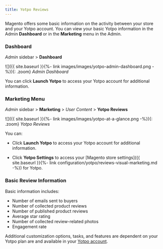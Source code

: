 ```yaml
---
title: Yotpo Reviews
---
```


Magento offers some basic information on the activity between your store and your Yotpo account. You can view your basic Yotpo information in the Admin **Dashboard** or in the **Marketing** menu in the Admin.

### Dashboard

_Admin_ sidebar > **Dashboard**

![]({{ site.baseurl }}{%- link images/images/yotpo-admin-dashboard.png -%}){: .zoom}
_Admin Dashboard_

You can click **Launch Yotpo** to access your Yotpo account for additional information.

### Marketing Menu

_Admin_ sidebar > **Marketing** > _User Content_ > **Yotpo Reviews**

![]({{ site.baseurl }}{%- link images/images/yotpo-at-a-glance.png -%}){: .zoom}
_Yotpo Reviews_

You can:

- Click **Launch Yotpo** to access your Yotpo account for additional information.

- Click **Yotpo Settings** to access your [Magento store settings]({{ site.baseurl }}{%- link configuration/yotpo/reviews-visual-marketing.md -%}) for Yotpo.

### Basic Review Information

Basic information includes:
- Number of emails sent to buyers
- Number of collected product reviews
- Number of published product reviews
- Average star rating
- Number of collected review-related photos
- Engagement rate

Additional customization options, tasks, and features are dependent on your Yotpo plan are and available in your [Yotpo account](https://yap.yotpo.com/#/home).
